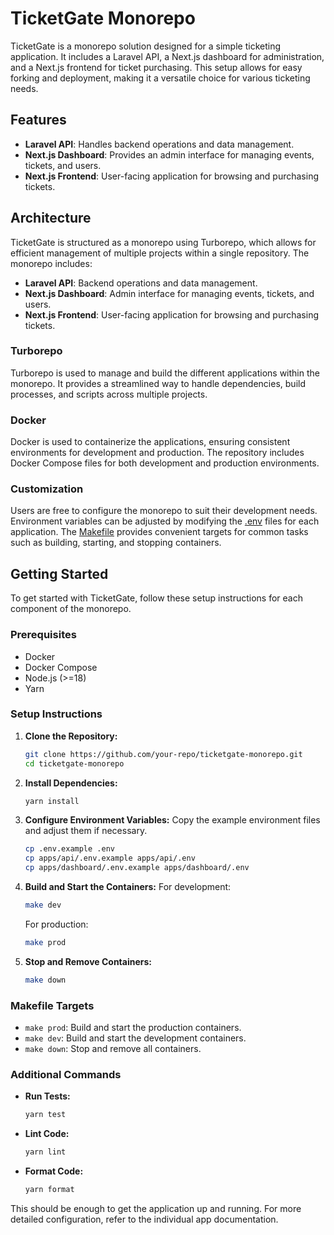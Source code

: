 # TicketGate Monorepo

TicketGate is a monorepo solution designed for a simple ticketing application. It includes a Laravel API, a Next.js dashboard for administration, and a Next.js frontend for ticket purchasing. This setup allows for easy forking and deployment, making it a versatile choice for various ticketing needs.

## Features

- **Laravel API**: Handles backend operations and data management.
- **Next.js Dashboard**: Provides an admin interface for managing events, tickets, and users.
- **Next.js Frontend**: User-facing application for browsing and purchasing tickets.

## Architecture

TicketGate is structured as a monorepo using Turborepo, which allows for efficient management of multiple projects within a single repository. The monorepo includes:

- **Laravel API**: Backend operations and data management.
- **Next.js Dashboard**: Admin interface for managing events, tickets, and users.
- **Next.js Frontend**: User-facing application for browsing and purchasing tickets.

### Turborepo

Turborepo is used to manage and build the different applications within the monorepo. It provides a streamlined way to handle dependencies, build processes, and scripts across multiple projects.

### Docker

Docker is used to containerize the applications, ensuring consistent environments for development and production. The repository includes Docker Compose files for both development and production environments.

### Customization

Users are free to configure the monorepo to suit their development needs. Environment variables can be adjusted by modifying the [.env]() files for each application. The [Makefile]() provides convenient targets for common tasks such as building, starting, and stopping containers.

## Getting Started

To get started with TicketGate, follow these setup instructions for each component of the monorepo.

### Prerequisites

- Docker
- Docker Compose
- Node.js (>=18)
- Yarn

### Setup Instructions

1. **Clone the Repository:**
   ```sh
   git clone https://github.com/your-repo/ticketgate-monorepo.git
   cd ticketgate-monorepo
   ```

2. **Install Dependencies:**
   ```sh
   yarn install
   ```

3. **Configure Environment Variables:**
   Copy the example environment files and adjust them if necessary.
   ```sh
   cp .env.example .env
   cp apps/api/.env.example apps/api/.env
   cp apps/dashboard/.env.example apps/dashboard/.env
   ```

4. **Build and Start the Containers:**
   For development:
   ```sh
   make dev
   ```
   For production:
   ```sh
   make prod
   ```

5. **Stop and Remove Containers:**
   ```sh
   make down
   ```

### Makefile Targets

- `make prod`: Build and start the production containers.
- `make dev`: Build and start the development containers.
- `make down`: Stop and remove all containers.

### Additional Commands

- **Run Tests:**
  ```sh
  yarn test
  ```

- **Lint Code:**
  ```sh
  yarn lint
  ```

- **Format Code:**
  ```sh
  yarn format
  ```

This should be enough to get the application up and running. For more detailed configuration, refer to the individual app documentation.
